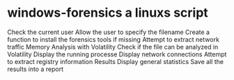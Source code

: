 # windows-forensics a linuxs script
Check the current user
Allow the user to specify the filename
Create a function to install the forensics tools if missing
Attempt to extract network traffic
Memory Analysis with Volatility
Check if the file can be analyzed in Volatility
Display the running processe
Display network connections
Attempt to extract registry information
Results
Display general statistics
Save all the results into a report
